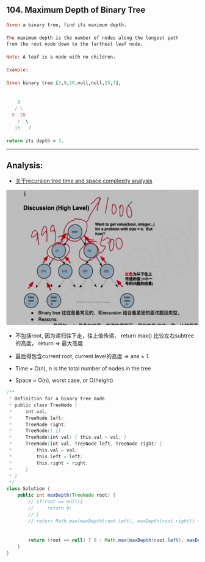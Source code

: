 ## 104. Maximum Depth of Binary Tree

```ruby
Given a binary tree, find its maximum depth.

The maximum depth is the number of nodes along the longest path 
from the root node down to the farthest leaf node.

Note: A leaf is a node with no children.

Example:

Given binary tree [3,9,20,null,null,15,7],


    3
   / \
  9  20
    /  \
   15   7

return its depth = 3.
```

---

## Analysis:

- [关于recursion tree time and space complexity analysis](https://novemberfall.github.io/LeetCode-NoteBook/#/Recursion/recursionTime)

![](img/2021-06-16-14-52-43.png)

- 不包括root, 因为递归往下走，往上值传递， return max() 比较左右subtree 的高度， return => 最大高度
- 最后得包含current root, current level的高度 => ans + 1.


- Time = O(n),  n is the total number of nodes in the tree
- Space = O(n), worst case, or O(height)



```java
/**
 * Definition for a binary tree node.
 * public class TreeNode {
 *     int val;
 *     TreeNode left;
 *     TreeNode right;
 *     TreeNode() {}
 *     TreeNode(int val) { this.val = val; }
 *     TreeNode(int val, TreeNode left, TreeNode right) {
 *         this.val = val;
 *         this.left = left;
 *         this.right = right;
 *     }
 * }
 */
class Solution {
    public int maxDepth(TreeNode root) {
        // if(root == null){
        //     return 0;
        // }
        // return Math.max(maxDepth(root.left), maxDepth(root.right)) + 1;
        
        
        return (root == null) ? 0 : Math.max(maxDepth(root.left), maxDepth(root.right)) + 1;
    }
}
```